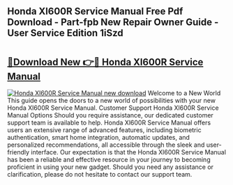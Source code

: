 ## Honda Xl600R Service Manual Free Pdf Download - Part-fpb New Repair Owner Guide - User Service Edition 1iSzd

# <h2><a href="http://bc26840.oget.top/?id=Honda+Xl600R+Service+Manual">🔗Download New 👉🔴 Honda Xl600R Service Manual</a></h2>

[![Honda Xl600R Service Manual new download](https://i.imgur.com/5g1atiW.png)](http://bc26840.oget.top/?id=Honda+Xl600R+Service+Manual)
Welcome to a New World This guide opens the doors to a new world of possibilities with your new Honda Xl600R Service Manual. Customer Support Honda Xl600R Service Manual Options Should you require assistance, our dedicated customer support team is available to help. Honda Xl600R Service Manual offers users an extensive range of advanced features, including biometric authentication, smart home integration, automatic updates, and personalized recommendations, all accessible through the sleek and user-friendly interface. Our expectation is that the Honda Xl600R Service Manual has been a reliable and effective resource in your journey to becoming proficient in using your new gadget. Should you need any assistance or clarification, please do not hesitate to contact our support team.
